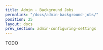 ```yaml
---
title: Admin - Background Jobs
permalink: "/docs/admin-background-jobs/"
position: 25
layout: docs
prev_section: admin-configuring-settings
---
```


TODO
